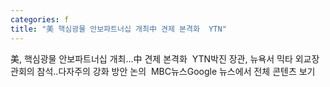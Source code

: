```yaml
---
categories: f
title: "美 핵심광물 안보파트너십 개최中 견제 본격화  YTN"
---
```

美, 핵심광물 안보파트너십 개최...中 견제 본격화&nbsp;&nbsp;YTN박진 장관, 뉴욕서 믹타 외교장관회의 참석‥다자주의 강화 방안 논의&nbsp;&nbsp;MBC뉴스Google 뉴스에서 전체 콘텐츠 보기